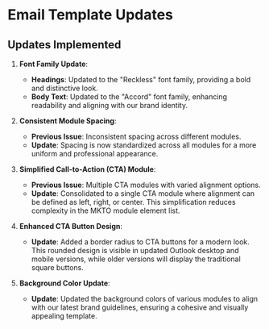 # Email Template Updates

## Updates Implemented
1. **Font Family Update**:
     - **Headings**: Updated to the "Reckless" font family, providing a bold and distinctive look.
     - **Body Text**: Updated to the "Accord" font family, enhancing readability and aligning with our brand identity.


2. **Consistent Module Spacing**:
   - **Previous Issue**: Inconsistent spacing across different modules.
   - **Update**: Spacing is now standardized across all modules for a more uniform and professional appearance.


3. **Simplified Call-to-Action (CTA) Module**:
   - **Previous Issue**: Multiple CTA modules with varied alignment options.
   - **Update**: Consolidated to a single CTA module where alignment can be defined as left, right, or center. This simplification reduces complexity in the MKTO module element list.


4. **Enhanced CTA Button Design**:
   - **Update**: Added a border radius to CTA buttons for a modern look. This rounded design is visible in updated Outlook desktop and mobile versions, while older versions will display the traditional square buttons.


5. **Background Color Update**:
   - **Update**: Updated the background colors of various modules to align with our latest brand guidelines, ensuring a cohesive and visually appealing template.

